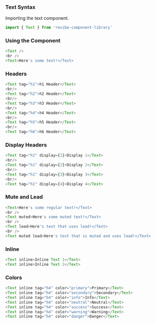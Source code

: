 ### Text Syntax

Importing the text component.
```js static
import { Text } from 'revibe-component-library'
```

### Using the Component
```js padded
<Text />
<br />
<Text>Here's some text!</Text>
```

### Headers
```js padded
<Text tag="h1">h1 Header</Text>
<br/>
<Text tag="h2">h2 Header</Text>
<br/>
<Text tag="h3">h3 Header</Text>
<br/>
<Text tag="h4">h4 Header</Text>
<br/>
<Text tag="h5">h5 Header</Text>
<br/>
<Text tag="h6">h6 Header</Text>
```

### Display Headers
```js padded
<Text tag="h1" display={1}>Display 1</Text>
<br/>
<Text tag="h1" display={2}>Display 2</Text>
<br/>
<Text tag="h1" display={3}>Display 3</Text>
<br/>
<Text tag="h1" display={4}>Display 4</Text>
```

### Mute and Lead
```js padded
<Text>Here's some regular text!</Text>
<br />
<Text muted>Here's some muted text!</Text>
<br />
<Text lead>Here's text that uses lead!</Text>
<br />
<Text muted lead>Here's text that is muted and uses lead!</Text>
```

### Inline
```js padded
<Text inline>Inline Text 1</Text>
<Text inline>Inline Text 2</Text>
```

### Colors
```js padded
<Text inline tag="h4" color="primary">Primary</Text>
<Text inline tag="h4" color="secondary">Secondary</Text>
<Text inline tag="h4" color="info">Info</Text>
<Text inline tag="h4" color="neutral">Neutral</Text>
<Text inline tag="h4" color="success">Success</Text>
<Text inline tag="h4" color="warning">Warning</Text>
<Text inline tag="h4" color="danger">Danger</Text>
```